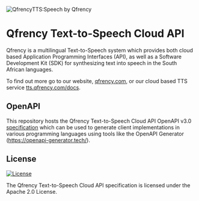 ![QfrencyTTS:Speech by Qfrency](https://img.shields.io/badge/QfrencyTTS-Speech%20by%20Qfrency-brightgreen "QfrencyTTS: Speech by Qfrency")

# Qfrency Text-to-Speech Cloud API

Qfrency is a multilingual Text-to-Speech system which provides both cloud
based Application Programming Interfaces (API), as well as a Software
Development Kit (SDK) for synthesizing text into speech in the South African
languages.

To find out more go to our website, [qfrency.com](https://www.qfrency.com), or
our cloud based TTS service
[tts.qfrency.com/docs](https://tts.qfrency.com/docs).

## OpenAPI

This repository hosts the Qfrency Text-to-Speech Cloud API OpenAPI v3.0
[specification](../blob/master/openapi.yaml) which can be used to generate
client implementations in various programming languages using tools like the
OpenAPI Generator (https://openapi-generator.tech/).

## License
 [![License](https://img.shields.io/badge/License-Apache%202.0-blue.svg)](https://opensource.org/licenses/Apache-2.0)

The Qfrency Text-to-Speech Cloud API specification is licensed under the
Apache 2.0 License.
